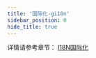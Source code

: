 ```yaml
---
title: '国际化-gi18n'
sidebar_position: 0
hide_title: true
---
```


详情请参考章节： [I18N国际化](output/goframe-v2.3-md/核心组件-重点/I18N国际化)

`	`